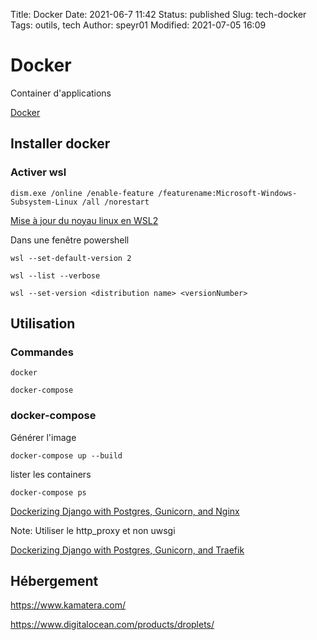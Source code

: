 Title: Docker
Date: 2021-06-7 11:42
Status: published
Slug: tech-docker
Tags: outils, tech
Author: speyr01
Modified: 2021-07-05 16:09

# Docker

Container d'applications

[Docker](https://www.docker.com/)

## Installer docker
### Activer wsl

	dism.exe /online /enable-feature /featurename:Microsoft-Windows-Subsystem-Linux /all /norestart

[Mise à jour du noyau linux en WSL2](https://docs.microsoft.com/fr-fr/windows/wsl/install-win10#step-4---download-the-linux-kernel-update-package)

Dans une fenêtre powershell

	wsl --set-default-version 2

	wsl --list --verbose
	
	wsl --set-version <distribution name> <versionNumber>

## Utilisation

### Commandes

	docker

	docker-compose

### docker-compose

Générer l'image

	docker-compose up --build

lister les containers

	docker-compose ps

[Dockerizing Django with Postgres, Gunicorn, and Nginx](https://testdriven.io/blog/dockerizing-django-with-postgres-gunicorn-and-nginx/)

Note: Utiliser le http_proxy et non uwsgi

[Dockerizing Django with Postgres, Gunicorn, and Traefik](https://testdriven.io/blog/django-docker-traefik/)

## Hébergement

<https://www.kamatera.com/>

<https://www.digitalocean.com/products/droplets/>
